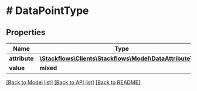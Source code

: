 # # DataPointType

## Properties

Name | Type | Description | Notes
------------ | ------------- | ------------- | -------------
**attribute** | [**\Stackflows\Clients\Stackflows\Model\DataAttributeType**](DataAttributeType.md) |  | [optional]
**value** | **mixed** |  | [optional]

[[Back to Model list]](../../README.md#models) [[Back to API list]](../../README.md#endpoints) [[Back to README]](../../README.md)
